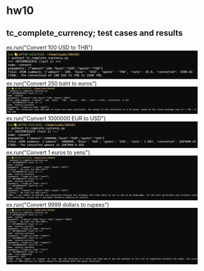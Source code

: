 # hw10
## tc_complete_currency; test cases and results
ex.run("Convert 100 USD to THB")
![USD to THB](screenshots/1.png)
ex.run("Convert 250 baht to euros")
![baht to euros](screenshots/2.png)
ex.run("Convert 1000000 EUR to USD")
![EUR to USD](screenshots/3.png)
ex.run("Convert 1 euros to yens")
![euros to yens](screenshots/4.png)
ex.run("Convert 9999 dollars to rupees")
![dollars to rupees](screenshots/5.png)
